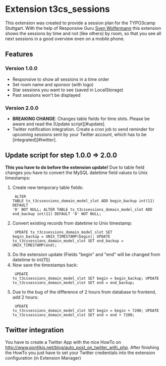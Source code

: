 # Extension t3cs_sessions

This extension was created to provide a session plan for the TYPO3camp Stuttgart.
With the help of Responsive Guru [Sven Wolfermann](http://maddesigns.de) this extension shows the sessions by time and not
(like others) by room, so that you see all next sessions in a good overview even on a mobile phone.


## Features

### Version 1.0.0

* Responsive to show all sessions in a time order
* Set room name and sponsor (with logo)
* Star sessions you want to see (saved in LocalStorage)
* Past sessions won't be displayed

### Version 2.0.0

* **BREAKING CHANGE**: Changes table fields for time slots. Please be aware and read the [Update script][#update].
* Twitter notification integration. Create a cron job to send reminder for upcoming sessions sent by your Twitter account, which has to be [integrated][#twitter].


## <a name="update"></a>Update script for step 1.0.0 => 2.0.0

**This you have to do before the extension update!**
Due to table field changes you have to convert the MySQL datetime field values to Unix timestamps:

1. Create new temporary table fields:
        <pre><code style="sql">
        ALTER TABLE tx_t3cssessions_domain_model_slot ADD begin_backup int(11) DEFAULT '0' NOT NULL;
        ALTER TABLE tx_t3cssessions_domain_model_slot ADD end_backup int(11) DEFAULT '0' NOT NULL;
        </code></pre>
1. Convert existing records from datetime to Unix timestamp:
        <pre><code style="sql">
        UPDATE tx_t3cssessions_domain_model_slot SET begin_backup = UNIX_TIMESTAMP(begin);
        UPDATE tx_t3cssessions_domain_model_slot SET end_backup = UNIX_TIMESTAMP(end);
        </code></pre>
1. Do the extension update (Fields "begin" and "end" will be changed from datetime to int(11))
1. Now save the timestamps back:
        <pre><code style="sql">
        UPDATE tx_t3cssessions_domain_model_slot SET begin = begin_backup;
        UPDATE tx_t3cssessions_domain_model_slot SET end = end_backup;
        </code></pre>
1. Due to the bug of the difference of 2 hours from database to frontend, add 2 hours:
        <pre><code style="sql">
        UPDATE tx_t3cssessions_domain_model_slot SET begin = begin + 7200;
        UPDATE tx_t3cssessions_domain_model_slot SET end = end + 7200;
        </code></pre>


## <a name="twitter"></a>Twitter integration

You have to create a Twitter App with the nice HowTo on http://www.pontikis.net/blog/auto_post_on_twitter_with_php.
After finishing the HowTo you just have to set your Twitter credentials into the extension configuration (in Extension Manager)